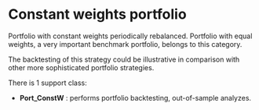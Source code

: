 
# Constant weights portfolio <a name="TOP">

Portfolio with constant weights periodically rebalanced.
Portfolio with equal weights, a very important benchmark portfolio,
belongs to this category.


The backtesting of this strategy could be illustrative in comparison with
other more sophisticated portfolio strategies.   

There is 1 support class:

* **Port_ConstW** : performs portfolio backtesting, out-of-sample analyzes.

